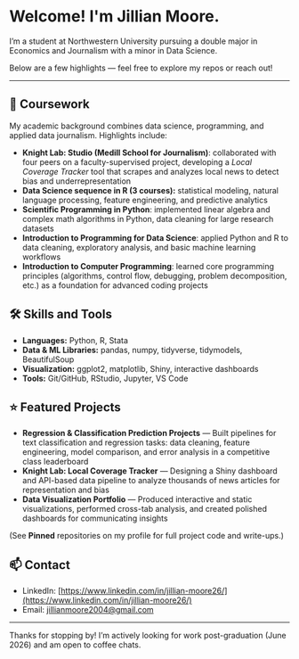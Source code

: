 # Welcome! I'm Jillian Moore.

I’m a student at Northwestern University pursuing a double major in Economics and Journalism with a minor in Data Science.

Below are a few highlights — feel free to explore my repos or reach out!

---

## 📂 Coursework
My academic background combines data science, programming, and applied data journalism. Highlights include:
- **Knight Lab: Studio (Medill School for Journalism)**: collaborated with four peers on a faculty-supervised project, developing a *Local Coverage Tracker* tool that scrapes and analyzes local news to detect bias and underrepresentation
- **Data Science sequence in R (3 courses):** statistical modeling, natural language processing, feature engineering, and predictive analytics 
- **Scientific Programming in Python**: implemented linear algebra and complex math algorithms in Python, data cleaning for large research datasets
- **Introduction to Programming for Data Science**: applied Python and R to data cleaning, exploratory analysis, and basic machine learning workflows  
- **Introduction to Computer Programming**: learned core programming principles (algorithms, control flow, debugging, problem decomposition, etc.) as a foundation for advanced coding projects  

## 🛠️ Skills and Tools
- **Languages:** Python, R, Stata
- **Data & ML Libraries:** pandas, numpy, tidyverse, tidymodels, BeautifulSoup  
- **Visualization:** ggplot2, matplotlib, Shiny, interactive dashboards  
- **Tools:** Git/GitHub, RStudio, Jupyter, VS Code

## ⭐ Featured Projects
- **Regression & Classification Prediction Projects** — Built pipelines for text classification and regression tasks: data cleaning, feature engineering, model comparison, and error analysis in a competitive class leaderboard  
- **Knight Lab: Local Coverage Tracker** — Designing a Shiny dashboard and API-based data pipeline to analyze thousands of news articles for representation and bias  
- **Data Visualization Portfolio** — Produced interactive and static visualizations, performed cross-tab analysis, and created polished dashboards for communicating insights  

(See **Pinned** repositories on my profile for full project code and write-ups.)

## 📫 Contact
- LinkedIn: [https://www.linkedin.com/in/jillian-moore26/](https://www.linkedin.com/in/jillian-moore26/)
- Email: jillianmoore2004@gmail.com

---

Thanks for stopping by! I’m actively looking for work post-graduation (June 2026) and am open to coffee chats.


